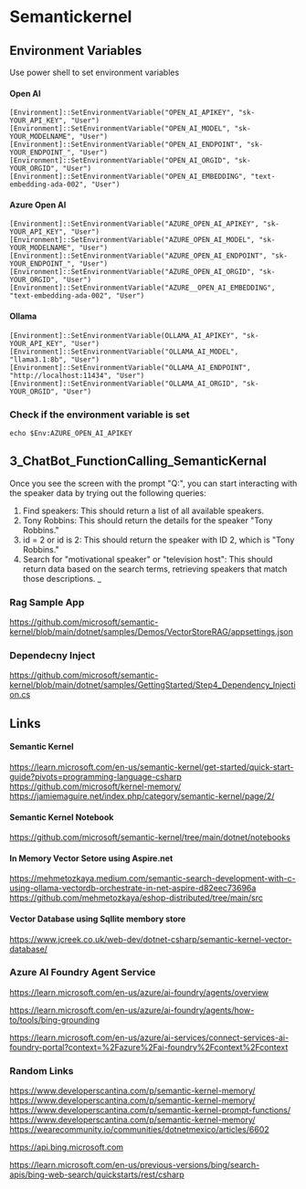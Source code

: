 # Semantickernel 


## Environment Variables

Use power shell to set environment variables

#### Open AI

```
[Environment]::SetEnvironmentVariable("OPEN_AI_APIKEY", "sk-YOUR_API_KEY", "User")
[Environment]::SetEnvironmentVariable("OPEN_AI_MODEL", "sk-YOUR_MODELNAME", "User")
[Environment]::SetEnvironmentVariable("OPEN_AI_ENDPOINT", "sk-YOUR_ENDPOINT_", "User")
[Environment]::SetEnvironmentVariable("OPEN_AI_ORGID", "sk-YOUR_ORGID", "User")
[Environment]::SetEnvironmentVariable("OPEN_AI_EMBEDDING", "text-embedding-ada-002", "User")

```

#### Azure Open AI

```
[Environment]::SetEnvironmentVariable("AZURE_OPEN_AI_APIKEY", "sk-YOUR_API_KEY", "User")
[Environment]::SetEnvironmentVariable("AZURE_OPEN_AI_MODEL", "sk-YOUR_MODELNAME", "User")
[Environment]::SetEnvironmentVariable("AZURE_OPEN_AI_ENDPOINT", "sk-YOUR_ENDPOINT_", "User")
[Environment]::SetEnvironmentVariable("AZURE_OPEN_AI_ORGID", "sk-YOUR_ORGID", "User")
[Environment]::SetEnvironmentVariable("AZURE__OPEN_AI_EMBEDDING", "text-embedding-ada-002", "User")

```

#### Ollama 

```
[Environment]::SetEnvironmentVariable(OLLAMA_AI_APIKEY", "sk-YOUR_API_KEY", "User")
[Environment]::SetEnvironmentVariable("OLLAMA_AI_MODEL", "llama3.1:8b", "User")
[Environment]::SetEnvironmentVariable("OLLAMA_AI_ENDPOINT", "http://localhost:11434", "User")
[Environment]::SetEnvironmentVariable("OLLAMA_AI_ORGID", "sk-YOUR_ORGID", "User")

```

### Check if the environment variable is set
```
echo $Env:AZURE_OPEN_AI_APIKEY
```


## 3_ChatBot_FunctionCalling_SemanticKernal
Once you see the screen with the prompt "Q:", you can start interacting with the speaker data by trying out the following queries:

1. Find speakers: This should return a list of all available speakers.
2. Tony Robbins: This should return the details for the speaker "Tony Robbins."
3. id = 2 or id is 2: This should return the speaker with ID 2, which is "Tony Robbins."
4. Search for "motivational speaker" or "television host": This should return data based on the search terms, retrieving speakers that match those descriptions.
_

### Rag Sample App
https://github.com/microsoft/semantic-kernel/blob/main/dotnet/samples/Demos/VectorStoreRAG/appsettings.json

### Dependecny Inject 
https://github.com/microsoft/semantic-kernel/blob/main/dotnet/samples/GettingStarted/Step4_Dependency_Injection.cs



## Links


#### Semantic Kernel 
https://learn.microsoft.com/en-us/semantic-kernel/get-started/quick-start-guide?pivots=programming-language-csharp
https://github.com/microsoft/kernel-memory/
https://jamiemaguire.net/index.php/category/semantic-kernel/page/2/

#### Semantic Kernel Notebook
https://github.com/microsoft/semantic-kernel/tree/main/dotnet/notebooks

#### In Memory Vector Setore using Aspire.net 
https://mehmetozkaya.medium.com/semantic-search-development-with-c-using-ollama-vectordb-orchestrate-in-net-aspire-d82eec73696a
https://github.com/mehmetozkaya/eshop-distributed/tree/main/src

#### Vector Database using Sqllite membory store 
https://www.jcreek.co.uk/web-dev/dotnet-csharp/semantic-kernel-vector-database/


### Azure AI Foundry Agent Service
https://learn.microsoft.com/en-us/azure/ai-foundry/agents/overview

https://learn.microsoft.com/en-us/azure/ai-foundry/agents/how-to/tools/bing-grounding

https://learn.microsoft.com/en-us/azure/ai-services/connect-services-ai-foundry-portal?context=%2Fazure%2Fai-foundry%2Fcontext%2Fcontext


### Random Links
https://www.developerscantina.com/p/semantic-kernel-memory/
https://www.developerscantina.com/p/semantic-kernel-memory/
https://www.developerscantina.com/p/semantic-kernel-prompt-functions/
https://www.developerscantina.com/p/semantic-kernel-memory/
https://wearecommunity.io/communities/dotnetmexico/articles/6602


https://api.bing.microsoft.com


https://learn.microsoft.com/en-us/previous-versions/bing/search-apis/bing-web-search/quickstarts/rest/csharp